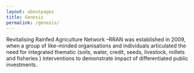 ```yaml
---
layout: aboutpages
title: Genesis
permalink: /genesis/
---
```

Revitalising Rainfed Agriculture Network –RRAN was established in 2009, when a group of like-minded organisations and individuals articulated the need for integrated thematic (soils, water, credit, seeds, livestock, millets and fisheries ) interventions to demonstrate impact of differentiated public investments.

